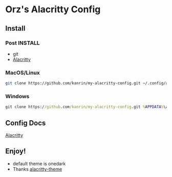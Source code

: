 # Orz's Alacritty Config

## Install
### Post INSTALL
- git
- [Alacritty](https://alacritty.org/index.html)
### MacOS/Linux
```bash
git clone https://github.com/kanrin/my-alacritty-config.git ~/.config/alacritty
```
### Windows
```cmd
git clone https://github.com/kanrin/my-alacritty-config.git %APPDATA%\alacritty
```

## Config Docs
[Alacritty](https://alacritty.org/config-alacritty.html)

## Enjoy!
- default theme is onedark
- Thanks [alacritty-theme](https://github.com/eendroroy/alacritty-theme)